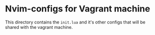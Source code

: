 # Nvim-configs for Vagrant machine

This directory contains the `init.lua` and it's other configs
that will be shared with the vagrant machine.

